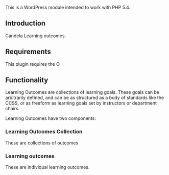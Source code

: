 This is a WordPress module intended to work with PHP 5.4.


## Introduction

Candela Learning outcomes.

## Requirements

This plugin requires the O

## Functionality

Learning Outcomes are collections of learning goals. These goals can be arbitrarily
defined, and can be as structured as a body of standards like the CCSS, or as
freeform as learning goals set by instructors or department chairs.

Learning Outcomes have two components:

### Learning Outcomes Collection

These are collections of outcomes

### Learning outcomes

These are individual learning outcomes.
